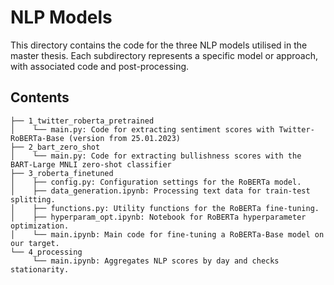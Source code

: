 # NLP Models

This directory contains the code for the three NLP models utilised in the master thesis. Each subdirectory represents a specific model or approach, with associated code and post-processing.

## Contents

```
├── 1_twitter_roberta_pretrained
│    └── main.py: Code for extracting sentiment scores with Twitter-RoBERTa-Base (version from 25.01.2023)
├── 2_bart_zero_shot
│    └── main.py: Code for extracting bullishness scores with the BART-Large MNLI zero-shot classifier
├── 3_roberta_finetuned
│    ├── config.py: Configuration settings for the RoBERTa model.
│    ├── data_generation.ipynb: Processing text data for train-test splitting.
│    ├── functions.py: Utility functions for the RoBERTa fine-tuning.
│    ├── hyperparam_opt.ipynb: Notebook for RoBERTa hyperparameter optimization.
│    └── main.ipynb: Main code for fine-tuning a RoBERTa-Base model on our target.
└── 4_processing
     └── main.ipynb: Aggregates NLP scores by day and checks stationarity.
```
